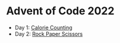 # Advent of Code 2022

- Day 1: [Calorie Counting](https://adventofcode.com/2022/day/1)
- Day 2: [Rock Paper Scissors](https://adventofcode.com/2022/day/2)